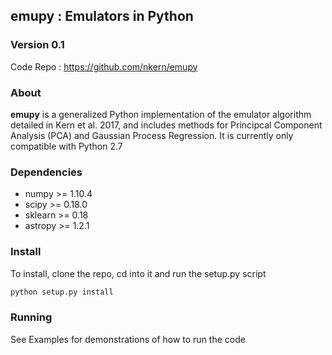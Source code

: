 ## emupy : Emulators in Python

### Version 0.1
Code Repo : https://github.com/nkern/emupy

### About
**emupy** is a generalized Python implementation of the emulator algorithm detailed in Kern et al. 2017,
and includes methods for Principcal Component Analysis (PCA) and Gaussian Process Regression. It is currently
only compatible with Python 2.7

### Dependencies
- numpy >= 1.10.4
- scipy >= 0.18.0
- sklearn >= 0.18
- astropy >= 1.2.1

### Install
To install, clone the repo, cd into it and run the setup.py script
```bash
python setup.py install
```

### Running
See Examples for demonstrations of how to run the code
